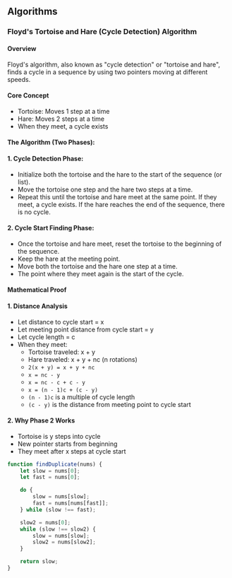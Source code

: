 ## Algorithms

### Floyd's Tortoise and Hare (Cycle Detection) Algorithm

#### Overview

Floyd's algorithm, also known as "cycle detection" or "tortoise and hare", finds a cycle in a sequence by using two pointers moving at different speeds.

#### Core Concept
- Tortoise: Moves 1 step at a time
- Hare: Moves 2 steps at a time
- When they meet, a cycle exists

#### The Algorithm (Two Phases):

#### 1. Cycle Detection Phase:

- Initialize both the tortoise and the hare to the start of the sequence (or list).
- Move the tortoise one step and the hare two steps at a time.
- Repeat this until the tortoise and hare meet at the same point. If they meet, a cycle exists. If the hare reaches the end of the sequence, there is no cycle.

#### 2. Cycle Start Finding Phase:

- Once the tortoise and hare meet, reset the tortoise to the beginning of the sequence.
- Keep the hare at the meeting point.
- Move both the tortoise and the hare one step at a time.
- The point where they meet again is the start of the cycle.

#### Mathematical Proof

#### 1. Distance Analysis

- Let distance to cycle start = x
- Let meeting point distance from cycle start = y
- Let cycle length = c
- When they meet:
    - Tortoise traveled: x + y
    - Hare traveled: x + y + nc (n rotations)
    - `2(x + y) = x + y + nc`
    - `x = nc - y`
    - `x = nc - c + c - y`
    - `x = (n - 1)c + (c - y)`
    - `(n - 1)c` is a multiple of cycle length
    - `(c - y)` is the distance from meeting point to cycle start

#### 2. Why Phase 2 Works

- Tortoise is y steps into cycle
- New pointer starts from beginning
- They meet after x steps at cycle start

```js
function findDuplicate(nums) {
    let slow = nums[0];
    let fast = nums[0];

    do {
        slow = nums[slow];
        fast = nums[nums[fast]];
    } while (slow !== fast);

    slow2 = nums[0];
    while (slow !== slow2) {
        slow = nums[slow];
        slow2 = nums[slow2];
    }

    return slow;
}